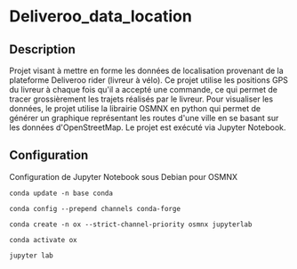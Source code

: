 # Deliveroo_data_location
## Description

Projet visant à mettre en forme les données de localisation provenant de la plateforme Deliveroo rider (livreur à vélo).
Ce projet utilise les positions GPS du livreur à chaque fois qu'il a accepté une commande, ce qui permet de tracer grossièrement les trajets réalisés par le livreur.
Pour visualiser les données, le projet utilise la librairie OSMNX en python qui permet de générer un graphique représentant les routes d'une ville en se basant sur les données d'OpenStreetMap.
Le projet est exécuté via Jupyter Notebook.

## Configuration

Configuration de Jupyter Notebook sous Debian pour OSMNX

```
conda update -n base conda

conda config --prepend channels conda-forge

conda create -n ox --strict-channel-priority osmnx jupyterlab

conda activate ox

jupyter lab
```

